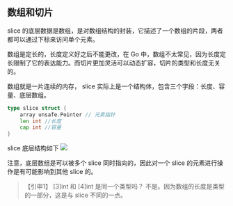 ## 数组和切片

slice 的底层数据是数组，是对数组结构的封装，它描述了一个数组的片段，两者都可以通过下标来访问单个元素。

数组是定长的，长度定义好之后不能更改，在 Go 中，数组不太常见，因为长度定长限制了它的表达能力。而切片更加灵活可以动态扩容，切片的类型和长度无关的。

数组就是一片连续的内存， slice 实际上是一个结构体，包含三个字段：长度、容量、底层数组。

```go
type slice struct {
    array unsafe.Pointer // 元素指针
    len int //长度
    cap int //容量
}
```
slice 底层结构如下
![](https://golang.design/go-questions/slice/assets/0.png)

注意，底层数组是可以被多个 slice 同时指向的，因此对一个 slice 的元素进行操作是有可能影响到其他 slice 的。

> 【引申1】 [3]int 和 [4]int 是同一个类型吗？
不是。因为数组的长度是类型的一部分，这是与 slice 不同的一点。
